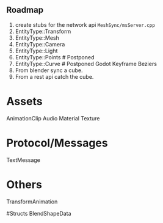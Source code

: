 ## Roadmap

1. create stubs for the network api `MeshSync/msServer.cpp`
2. EntityType::Transform
3. EntityType::Mesh
4. EntityType::Camera
5. EntityType::Light
7. EntityType::Points # Postponed
8. EntityType::Curve # Postponed Godot Keyframe Beziers
1. From blender sync a cube.
1. From a rest api catch the cube.

# Assets
AnimationClip
Audio
Material
Texture

# Protocol/Messages
TextMessage

# Others
TransformAnimation

#Structs
BlendShapeData
